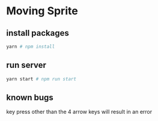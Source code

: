 # Moving Sprite 

## install packages
```sh
yarn # npm install 
```

## run server
```sh
yarn start # npm run start
```

## known bugs

key press other than the 4 arrow keys will result in an error 